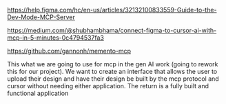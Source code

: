 https://help.figma.com/hc/en-us/articles/32132100833559-Guide-to-the-Dev-Mode-MCP-Server

https://medium.com/@shubhambhama/connect-figma-to-cursor-ai-with-mcp-in-5-minutes-0c4794537fa3

https://github.com/gannonh/memento-mcp

This what we are going to use for mcp in the gen AI work (going to rework this for our project). We want to create an interface that allows the user to upload their design and have their design be built by the mcp protocol and cursor without needing either application. The return is a fully built and functional application